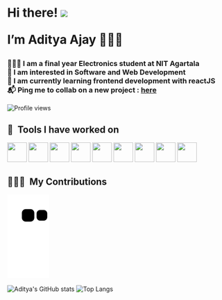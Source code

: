  <h1>Hi there! <img src="https://user-images.githubusercontent.com/42378118/110234147-e3259600-7f4e-11eb-95be-0c4047144dea.gif" width="30">

  I’m Aditya Ajay 👨🏻‍💻
 </h1>

 <h3>
  👨🏻‍🎓 I am a final year Electronics student at NIT Agartala <br>
  🎯 I am interested in Software and Web Development <br>
  🌱 I am currently learning frontend development with reactJS <br>
  📬 Ping me to collab on a new project :  <a href="mailto:adityaajay201426622gmail.com">here</a>
 </h3>
 
 ![Profile views](https://gpvc.arturio.dev/adityaajay29)
 
 <!---Tools used --->

<h2> 🚀 &nbsp;Tools I have worked on</h2>
<p align="left">

  <img src="https://cdn.jsdelivr.net/gh/devicons/devicon/icons/cplusplus/cplusplus-original.svg" width="45" height="45"/>
          
  <img src="https://cdn.jsdelivr.net/gh/devicons/devicon/icons/html5/html5-original.svg" width="45" height="45"/>
  <img src="https://cdn.jsdelivr.net/gh/devicons/devicon/icons/css3/css3-original.svg" width="45" height="45"/>
          
  <img src="https://cdn.jsdelivr.net/gh/devicons/devicon/icons/bootstrap/bootstrap-original.svg" width="45" height="45"/>
  
  <img src="https://cdn.jsdelivr.net/gh/devicons/devicon/icons/nodejs/nodejs-original.svg" width="45" height="45"/>
  <img src="https://cdn.jsdelivr.net/gh/devicons/devicon/icons/express/express-original.svg" width="45" height="45"/>        
  <img src="https://cdn.jsdelivr.net/gh/devicons/devicon/icons/vscode/vscode-original.svg" width="45" height="45"/>
  
  <img src="https://cdn.jsdelivr.net/gh/devicons/devicon/icons/mongodb/mongodb-original.svg" width="45" height="45"/>
  
  <img src="https://cdn.jsdelivr.net/gh/devicons/devicon/icons/arduino/arduino-original.svg" width="45" height="45"/>
          
</p>


<!---Snake game --->

<h2> 👨🏻‍💻 &nbsp;My Contributions</h2>

![snake gif](https://github.com/adityaajay29/adityaajay29/blob/output/github-contribution-grid-snake.svg)

<!---languages used --->

![Aditya's GitHub stats](https://github-readme-stats.vercel.app/api?username=adityaajay29&show_icons=true&theme=radical&card_width=850em)
![Top Langs](https://github-readme-stats.vercel.app/api/top-langs/?username=adityaajay29&layout=compact&theme=aura_dark&card_width=800em)

<!---
adityaajay29/adityaajay29 is a ✨ special ✨ repository because its `README.md` (this file) appears on your GitHub profile.
You can click the Preview link to take a look at your changes.
--->
